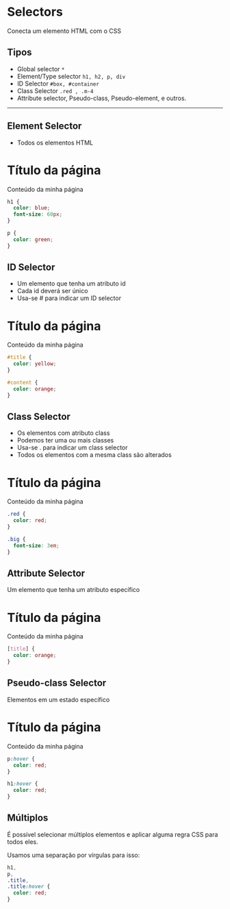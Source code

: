 # Selectors

Conecta um elemento HTML com o CSS

## Tipos

- Global selector `*`
- Element/Type selector `h1, h2, p, div`
- ID Selector `#box, #container`
- Class Selector `.red , .m-4`
- Attribute selector, Pseudo-class, Pseudo-element, e outros.

---

## Element Selector

- Todos os elementos HTML

<h1>Título da página</h1>
<p>Conteúdo da minha página</p>

```css
h1 {
  color: blue;
  font-size: 60px;
}

p {
  color: green;
}
```

## ID Selector

- Um elemento que tenha um atributo id
- Cada id deverá ser único
- Usa-se # para indicar um ID selector

<h1 id="title">Título da página</h1>
<p id="content">Conteúdo da minha página</p>

```css
#title {
  color: yellow;
}

#content {
  color: orange;
}
```

## Class Selector

- Os elementos com atributo class
- Podemos ter uma ou mais classes
- Usa-se . para indicar um class selector
- Todos os elementos com a mesma class são alterados

<h1 class="red big">Título da página</h1>
<p class="red big">Conteúdo da minha página</p>

```css
.red {
  color: red;
}

.big {
  font-size: 3em;
}
```

## Attribute Selector

Um elemento que tenha um atributo específico

<h1 title="Algum titlulo">Título da página</h1>
<p title="Conteúdo da página">Conteúdo da minha página</p>

```css
[title] {
  color: orange;
}
```

## Pseudo-class Selector

Elementos em um estado específico

<h1 class="red big">Título da página</h1>
<p class="red big">Conteúdo da minha página</p>

```css
p:hover {
  color: red;
}

h1:hover {
  color: red;
}
```

## Múltiplos

É possível selecionar múltiplos elementos e aplicar alguma regra CSS para todos eles.

Usamos uma separação por vírgulas para isso:

```css
h1,
p,
.title,
.title:hover {
  color: red;
}
```

